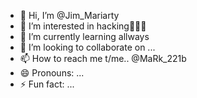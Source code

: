 - 👋 Hi, I’m @Jim_Mariarty
- 👀 I’m interested in hacking👨🏻‍💻
- 🌱 I’m currently learning allways 
- 💞️ I’m looking to collaborate on ...
- 📫 How to reach me t/me.. @MaRk_221b
- 😄 Pronouns: ...
- ⚡ Fun fact: ...

<!---
JimMariarty/JimMariarty is a ✨ special ✨ repository because its `README.md` (this file) appears on your GitHub profile.
You can click the Preview link to take a look at your changes.
--->
